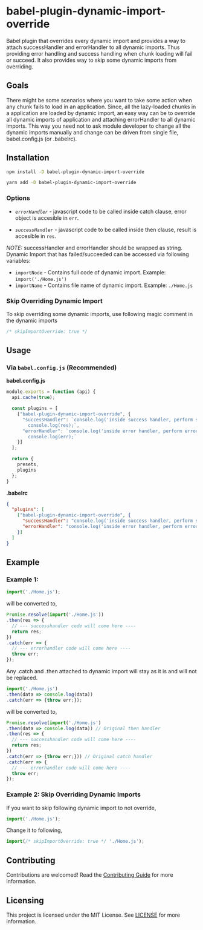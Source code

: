 # babel-plugin-dynamic-import-override

Babel plugin that overrides every dynamic import and provides a way to attach successHandler and errorHandler to all dynamic imports. Thus providing error handling and success handling when chunk loading will fail or succeed.
It also provides way to skip some dynamic imports from overriding.

## Goals

There might be some scenarios where you want to take some action when any chunk fails to load in an application. Since, all the lazy-loaded chunks in a application are loaded by dynamic import, an easy way can be to override all dynamic imports of application and attaching errorHandler to all dynamic imports. This way you need not to ask module developer to change all the dynamic imports manually and change can be driven from single file, babel.config.js (or .babelrc).

## Installation

```sh
npm install -D babel-plugin-dynamic-import-override
```

```sh
yarn add -D babel-plugin-dynamic-import-override
```

### Options

- *`errorHandler`* - javascript code to be called inside catch clause, error object is accesible in `err`.

- *`successHandler`* - javascript code to be called inside then clause, result  is accesible in `res`.

*NOTE:* successHandler and errorHandler should be wrapped as string.
Dynamic Import that has failed/succeeded can be accessed via following variables:
  - `importNode` - Contains full code of dynamic import.
      Example: `import('./Home.js')`
  - `importName` - Contains file name of dynamic import.
      Example: `./Home.js`

### Skip Overriding Dynamic Import

To skip overriding some dynamic imports, use following magic comment in the dynamic imports

```javascript
/* skipImportOverride: true */
```

## Usage

### Via `babel.config.js` (Recommended)

**babel.config.js**

```javascript
module.exports = function (api) {
  api.cache(true);

  const plugins = [
    ["babel-plugin-dynamic-import-override", {
      "successHandler": `console.log('inside success handler, perform success handling here, result is available in res');
        console.log(res);`,
      "errorHandler": `console.log('inside error handler, perform error handling here, error is available in err');
        console.log(err);`
    }]
  ];

  return {
    presets,
    plugins
  };
}
```

**.babelrc**

```json
{
  "plugins": [
    ["babel-plugin-dynamic-import-override", {
      "successHandler": "console.log('inside success handler, perform success handling here, result is available in res', res);",
      "errorHandler": "console.log('inside error handler, perform error handling here, error is available in err', err);"
    }]
  ]
}
```

## Example

### Example 1:

```javascript
import('./Home.js');
```

will be converted to,

```javascript
Promise.resolve(import('./Home.js'))
.then(res => {
  // --- successhandler code will come here ----
  return res;
})
.catch(err => {
  // --- errorhandler code will come here ----
  throw err;
});
```

Any .catch and .then attached to dynamic import will stay as it is and will not be replaced.


```javascript
import('./Home.js')
.then(data => console.log(data))
.catch(err => {throw err;});
```

will be converted to,

```javascript
Promise.resolve(import('./Home.js')
.then(data => console.log(data)) // Original then handler
.then(res => {
  // --- successhandler code will come here ----
  return res;
})
.catch(err => {throw err;})) // Original catch handler
.catch(err => {
  // --- errorhandler code will come here ----
  throw err;
});
```

### Example 2: Skip Overriding Dynamic Imports

If you want to skip following dynamic import to not override,

```javascript
import('./Home.js');
```

Change it to following,
```javascript
import(/* skipImportOverride: true */ './Home.js');
`````

## Contributing

Contributions are welcomed! Read the [Contributing Guide](./.github/CONTRIBUTING.md) for more information.

## Licensing

This project is licensed under the MIT License. See [LICENSE](LICENSE) for more information.
